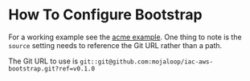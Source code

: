 # How To Configure Bootstrap

For a working example see the [acme example](examples/acme/main.tf). One thing to note is the `source` setting needs to reference the Git URL rather than a path.

The Git URL to use is `git::git@github.com:mojaloop/iac-aws-bootstrap.git?ref=v0.1.0`
